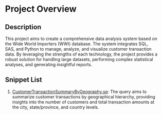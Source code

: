 # Project Overview

## Description

This project aims to create a comprehensive data analysis system based on the Wide World Importers (WWI) database. The system integrates SQL, SAS, and Python to manage, analyze, and visualize customer transaction data. By leveraging the strengths of each technology, the project provides a robust solution for handling large datasets, performing complex statistical analyses, and generating insightful reports.

## Snippet List

1. [CustomerTransactionSummaryByGeography.sq](CustomerTransactionSummaryByGeography.sq): The query aims to summarize customer transactions by geographical hierarchy, providing insights into the number of customers and total transaction amounts at the city, state/province, and country levels.
